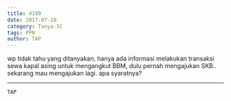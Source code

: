 ```yaml
---
title: 4109
date: 2017-07-10
category: Tanya-SC
tags: PPN
author: TAP
---
```


wp tidak tahu yang ditanyakan, hanya ada informasi melakukan transaksi sewa kapal asing untuk mengangkut BBM, dulu pernah mengajukan SKB.. sekarang mau mengajukan lagi. apa syaratnya?

---



`TAP`
